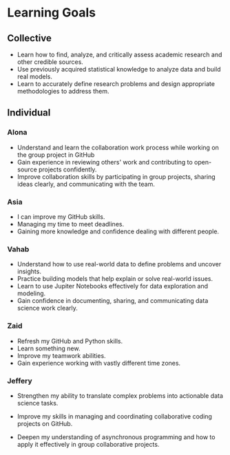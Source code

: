 # Learning Goals

## Collective

- Learn how to find, analyze, and critically assess academic
research and other credible sources.
- Use previously acquired statistical knowledge to
 analyze data and build real models.
- Learn to accurately define research problems and
design appropriate methodologies to address them.
  
## Individual

### Alona

- Understand and learn the collaboration work process while
 working on the group project in GitHub
- Gain experience in reviewing others' work and
 contributing to open-source projects confidently.
- Improve collaboration skills by participating in group
  projects, sharing ideas clearly, and communicating with the team.

### Asia

- I can improve my GitHub skills.
- Managing my time to meet deadlines.
- Gaining more knowledge and confidence dealing with different people.
  
### Vahab

- Understand how to use real-world data to define problems and uncover insights.
- Practice building models that help explain or solve real-world issues.
- Learn to use Jupiter Notebooks effectively for data exploration and modeling.
- Gain confidence in documenting, sharing, and communicating data science work clearly.

### Zaid

- Refresh my GitHub and Python skills.
- Learn something new.
- Improve my teamwork abilities.
- Gain experience working with vastly different time zones.

### Jeffery

- Strengthen my ability to translate complex problems
into actionable data science tasks.

- Improve my skills in managing and coordinating collaborative coding projects
on GitHub.

- Deepen my understanding of asynchronous programming and
how to apply it effectively in group collaborative projects.
